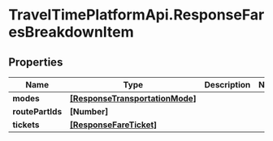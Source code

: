 # TravelTimePlatformApi.ResponseFaresBreakdownItem

## Properties
Name | Type | Description | Notes
------------ | ------------- | ------------- | -------------
**modes** | [**[ResponseTransportationMode]**](ResponseTransportationMode.md) |  | 
**routePartIds** | **[Number]** |  | 
**tickets** | [**[ResponseFareTicket]**](ResponseFareTicket.md) |  | 


